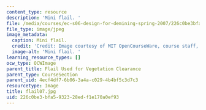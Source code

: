 ```yaml
---
content_type: resource
description: 'Mini flail. '
file: /media/courses/ec-s06-design-for-demining-spring-2007/226c0be3bfa5932328edf1e170a0ef93_flail07.jpg
file_type: image/jpeg
image_metadata:
  caption: Mini flail.
  credit: 'Credit: Image courtesy of MIT OpenCourseWare, course staff, and students.'
  image-alt: 'Mini flail. '
learning_resource_types: []
ocw_type: OCWImage
parent_title: Flail Used for Vegetation Clearance
parent_type: CourseSection
parent_uid: 4ecf4df7-6b06-3a4a-c029-4b4bf5c3d7c3
resourcetype: Image
title: flail07.jpg
uid: 226c0be3-bfa5-9323-28ed-f1e170a0ef93
---
```

